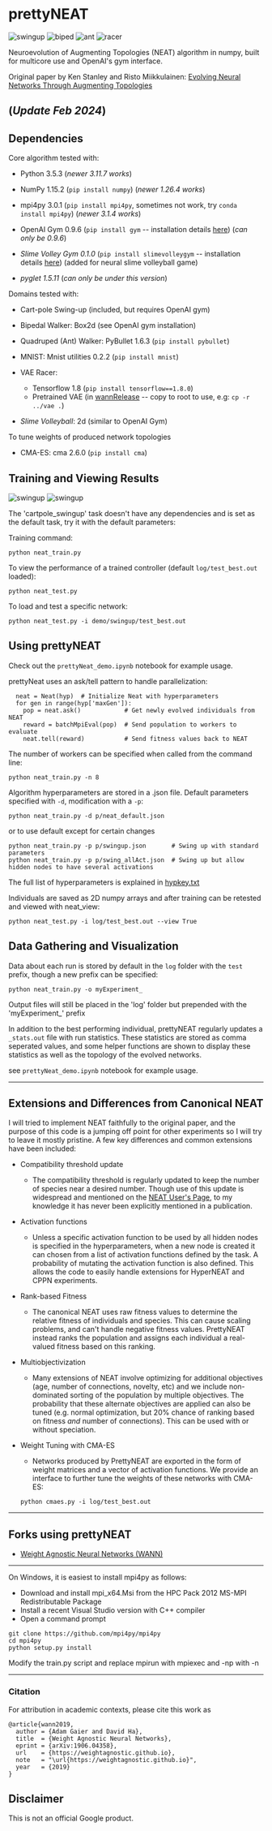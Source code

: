 # prettyNEAT
![swingup](demo/img/swing.gif) ![biped](demo/img/biped.gif)
![ant](demo/img/ant.gif) ![racer](demo/img/race.gif)


Neuroevolution of Augmenting Topologies (NEAT) algorithm in numpy, built for multicore use and OpenAI's gym interface.

Original paper by Ken Stanley and Risto Miikkulainen: [Evolving Neural Networks Through Augmenting Topologies](http://citeseerx.ist.psu.edu/viewdoc/download?doi=10.1.1.28.5457&rep=rep1&type=pdf)

## (*Update Feb 2024*)

## Dependencies

Core algorithm tested with:

- Python 3.5.3 (*newer 3.11.7 works*)

- NumPy 1.15.2 (`pip install numpy`) (*newer 1.26.4 works*)

- mpi4py 3.0.1 (`pip install mpi4py`, sometimes not work, try `conda install mpi4py`) (*newer 3.1.4 works*)

- OpenAI Gym 0.9.6 (`pip install gym` -- installation details [here](https://github.com/openai/gym)) (*can only be 0.9.6*)

- *Slime Volley Gym 0.1.0* (`pip install slimevolleygym` -- installation details [here](https://github.com/hardmaru/slimevolleygym)) (added for neural slime volleyball game)

- *pyglet 1.5.11* (*can only be under this version*)

Domains tested with:

- Cart-pole Swing-up (included, but requires OpenAI gym)

- Bipedal Walker: Box2d (see OpenAI gym installation)

- Quadruped (Ant) Walker: PyBullet 1.6.3 (`pip install pybullet`)

- MNIST: Mnist utilities 0.2.2 (`pip install mnist`)

- VAE Racer: 
    - Tensorflow 1.8 (`pip install tensorflow==1.8.0`)
    - Pretrained VAE (in [wannRelease](../) -- copy to root to use, e.g: `cp -r ../vae .`)

- *Slime Volleyball*: 2d (similar to OpenAI Gym)

To tune weights of produced network topologies

- CMA-ES: cma 2.6.0 (`pip install cma`)



## Training and Viewing Results

![swingup](demo/img/swing.gif) ![swingup](demo/img/swing.gif)


The 'cartpole_swingup' task doesn't have any dependencies and is set as the default task, try it with the default parameters:

Training command:
```
python neat_train.py
```

To view the performance of a trained controller (default `log/test_best.out` loaded):

```
python neat_test.py
```

To load and test a specific network:
```
python neat_test.py -i demo/swingup/test_best.out
```


## Using prettyNEAT

Check out the `prettyNeat_demo.ipynb` notebook for example usage.

prettyNeat uses an ask/tell pattern to handle parallelization:

```
  neat = Neat(hyp)  # Initialize Neat with hyperparameters
  for gen in range(hyp['maxGen']):        
    pop = neat.ask()            # Get newly evolved individuals from NEAT  
    reward = batchMpiEval(pop)  # Send population to workers to evaluate
    neat.tell(reward)           # Send fitness values back to NEAT    
```

The number of workers can be specified when called from the command line:

```
python neat_train.py -n 8
```


Algorithm hyperparameters are stored in a .json file. Default parameters specified with `-d`, modification with a `-p`:

```
python neat_train.py -d p/neat_default.json
```

or to use default except for certain changes

```
python neat_train.py -p p/swingup.json       # Swing up with standard parameters
python neat_train.py -p p/swing_allAct.json  # Swing up but allow hidden nodes to have several activations
```
The full list of hyperparameters is explained in [hypkey.txt](p/hypkey.txt)

Individuals are saved as 2D numpy arrays and after training can be retested and viewed with neat_view:

```
python neat_test.py -i log/test_best.out --view True
```


## Data Gathering and Visualization

Data about each run is stored by default in the `log` folder with the `test` prefix, though a new prefix can be specified:

```
python neat_train.py -o myExperiment_
```
Output files will still be placed in the 'log' folder but prepended with the 'myExperiment_' prefix

In addition to the best performing individual, prettyNEAT regularly updates a `_stats.out` file with run statistics. These statistics are stored as comma seperated values, and some helper functions are shown to display these statistics as well as the topology of the evolved networks.

see `prettyNeat_demo.ipynb` notebook for example usage.

---
## Extensions and Differences from Canonical NEAT

I will tried to implement NEAT faithfully to the original paper, and the purpose of this code is a jumping off point for other experiments so I will try to leave it mostly pristine. A few key differences and common extensions have been included:

- Compatibility threshold update
    - The compatibility threshold is regularly updated to keep the number of species near a desired number. Though use of this update is widespread and mentioned on the [NEAT User's Page](https://www.cs.ucf.edu/~kstanley/neat.html), to my knowledge it has never been explicitly mentioned in a publication.

- Activation functions
    - Unless a specific activation function to be used by all hidden nodes is specified in the hyperparameters, when a new node is created it can chosen from a list of activation functions defined by the task. A probability of mutating the activation function is also defined. This allows the code to easily handle extensions for HyperNEAT and CPPN experiments.
    
- Rank-based Fitness
    - The canonical NEAT uses raw fitness values to determine the relative fitness of individuals and species. This can cause scaling problems, and can't handle negative fitness values. PrettyNEAT instead ranks the population and assigns each individual a real-valued fitness based on this ranking.

- Multiobjectivization
    - Many extensions of NEAT involve optimizing for additional objectives (age, number of connections, novelty, etc) and we include non-dominated sorting of the population by multiple objectives. The probability that these alternate objectives are applied can also be tuned (e.g. normal optimization, but 20% chance of ranking based on fitness _and_ number of connections). This can be used with or without speciation.
    
- Weight Tuning with CMA-ES
    - Networks produced by PrettyNEAT are exported in the form of weight matrices and a vector of activation functions. We provide an interface to further tune the weights of these networks with CMA-ES: 
    
    ```
    python cmaes.py -i log/test_best.out
    ```

--- 
## Forks using prettyNEAT
- [Weight Agnostic Neural Networks (WANN)](../prettyNEAT_WANN)

<!---
- Additional extensions are kept as separate forks and can seen here:
    - [PicBreeder](link)
    - [HyperNEAT](link)
    - [CPPN-MapElites](link)
    - [AutoGrad for NEAT](link)
    - [Surrogate-Assisted NEAT](link)
--->
-----------

On Windows, it is easiest to install mpi4py as follows:

- Download and install mpi_x64.Msi from the HPC Pack 2012 MS-MPI Redistributable Package
- Install a recent Visual Studio version with C++ compiler
- Open a command prompt
```
git clone https://github.com/mpi4py/mpi4py
cd mpi4py
python setup.py install
```
Modify the train.py script and replace mpirun with mpiexec and -np with -n


---

### Citation
For attribution in academic contexts, please cite this work as

```
@article{wann2019,
  author = {Adam Gaier and David Ha},  
  title  = {Weight Agnostic Neural Networks},  
  eprint = {arXiv:1906.04358},  
  url    = {https://weightagnostic.github.io},  
  note   = "\url{https://weightagnostic.github.io}",  
  year   = {2019}  
}
```

## Disclaimer

This is not an official Google product.
